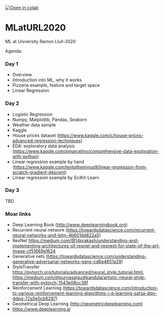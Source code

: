 [![Open in colab](https://colab.research.google.com/assets/colab-badge.svg)](https://colab.research.google.com/github/HSE-LaMBDA/MLatURL2020/)

# MLatURL2020
ML at University Ramon Llull-2020

Agenda:

### Day 1
- Overview
- Introduction into ML, why it works
- Pizzeria example, feature and target space
- Linear Regression

### Day 2
- Logistic Regression
- Numpy, Matplotlib, Pandas, Seaborn
- Weather data sample
- Kaggle
- House prices dataset (https://www.kaggle.com/c/house-prices-advanced-regression-techniques)
- EDA: exploratory data analysis (https://www.kaggle.com/pmarcelino/comprehensive-data-exploration-with-python)
- Linear regression example by hand (https://www.kaggle.com/tentotheminus9/linear-regression-from-scratch-gradient-descent)
- Linear regression example by SciKit-Learn

### Day 3
TBD

### Moar links

- Deep Learning Book (http://www.deeplearningbook.org)
- Recurrent neural network (https://towardsdatascience.com/recurrent-neural-networks-and-lstm-4b601dd822a5)
- ResNet https://medium.com/@14prakash/understanding-and-implementing-architectures-of-resnet-and-resnext-for-state-of-the-art-image-cf51669e1624
- Generative nets (https://towardsdatascience.com/understanding-generative-adversarial-networks-gans-cd6e4651a29)
- StyleTransfer https://pytorch.org/tutorials/advanced/neural_style_tutorial.html, https://medium.com/@purnasaigudikandula/artistic-neural-style-transfer-with-pytorch-1543e08cc38f
- Reinforcement Learning (https://towardsdatascience.com/introduction-to-various-reinforcement-learning-algorithms-i-q-learning-sarsa-dqn-ddpg-72a5e0cb6287)
- Geometrical Deep Learning (http://geometricdeeplearning.com)
- https://www.deeplearning.ai